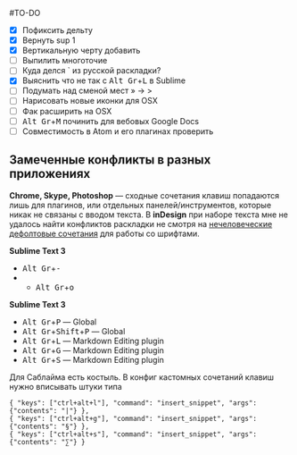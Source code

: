 #TO-DO

- [x] Пофиксить дельту
- [x] Вернуть sup 1
- [x] Вертикальную черту добавить
- [ ] Выпилить многоточие
- [ ] Куда делся  \` из русской раскладки?
- [x] Выяснить что не так с <kbd>Alt Gr</kbd>+<kbd>L</kbd> в Sublime
- [ ] Подумать над сменой мест » → >
- [ ] Нарисовать новые иконки для OSX
- [ ] Фак расширить на OSX
- [ ] <kbd>Alt Gr</kbd>+<kbd>M</kbd> починить для вебовых Google Docs
- [ ] Совместимость в Atom и его плагинах проверить

## Замеченные конфликты в разных приложениях
**Chrome, Skype, Photoshop** — сходные сочетания клавиш попадаются лишь для плагинов, или отдельных панелей/инструментов, которые никак не связаны с вводом текста. В **inDesign** при наборе текста мне не удалось найти конфликтов раскладки не смотря на [нечеловеческие дефолтовые сочетания](https://helpx.adobe.com/indesign/using/default-keyboard-shortcuts.html) для работы со шрифтами.

**Sublime Text 3**

- <kbd>Alt Gr</kbd>+<kbd>-</kbd>
- - <kbd>Alt Gr</kbd>+<kbd>o</kbd>

**Sublime Text 3**

- <kbd>Alt Gr</kbd>+<kbd>P</kbd> — Global
- <kbd>Alt Gr</kbd>+<kbd>Shift</kbd>+<kbd>P</kbd> — Global
- <kbd>Alt Gr</kbd>+<kbd>L</kbd> — Markdown Editing plugin
- <kbd>Alt Gr</kbd>+<kbd>G</kbd> — Markdown Editing plugin
- <kbd>Alt Gr</kbd>+<kbd>S</kbd> — Markdown Editing plugin

Для Саблайма есть костыль. В конфиг кастомных сочетаний клавиш нужно вписывать штуки типа

```
{ "keys": ["ctrl+alt+l"], "command": "insert_snippet", "args": {"contents": "|"} },
{ "keys": ["ctrl+alt+g"], "command": "insert_snippet", "args": {"contents": "§"} },
{ "keys": ["ctrl+alt+s"], "command": "insert_snippet", "args": {"contents": "∑"} }
```

